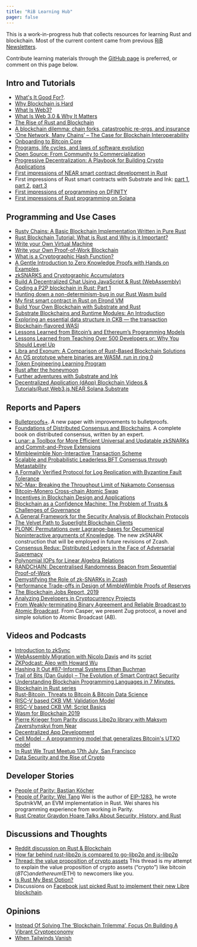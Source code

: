 ```yaml
---
title: "RiB Learning Hub"
pager: false
---
```


This is a work-in-progress hub
that collects resources for learning Rust and blockchain.
Most of the current content
came from previous [RiB Newsletters](/newsletters).

Contribute learning materials
through the [GitHub page](https://github.com/rust-in-blockchain/rust-in-blockchain/blob/master/content/learning.md)
is preferred, or comment on this page below.


## Intro and Tutorials

- [What's It Good For?](https://www.etherean.org/blockchain/web3/software/2020/07/25/whats-it-good-for.html).
- [Why Blockchain is Hard](https://medium.com/@jimmysong/why-blockchain-is-hard-60416ea4c5c)
- [What Is Web3?](https://avc.com/2019/06/video-of-the-week-what-is-web3/) 
- [What Is Web 3.0 & Why It Matters](https://medium.com/fabric-ventures/what-is-web-3-0-why-it-matters-934eb07f3d2b)
- [The Rise of Rust and Blockchain](https://domsteil.com/posts/rust)
- [A blockchain dilemma: chain forks, catastrophic re-orgs, and insurance](https://medium.com/solana-labs/a-blockchain-dilemma-chain-forks-catastrophic-re-orgs-and-insurance-3b88a2fbd2ba)
- [‘One Network, Many Chains’ – The Case for Blockchain Interoperability](https://www.coindesk.com/one-network-many-chains-the-case-for-blockchain-interoperability)
- [Onboarding to Bitcoin Core](https://medium.com/@amitiu/onboarding-to-bitcoin-core-7c1a83b20365)
- [Programs, life cycles, and laws of software evolution](https://blog.acolyer.org/2020/02/14/programs-life-cycles-laws/)
- [Open Source: From Community to Commercialization](https://a16z.com/2019/10/04/commercializing-open-source/)
- [Progressive Decentralization: A Playbook for Building Crypto Applications](https://a16z.com/2020/01/09/progressive-decentralization-crypto-product-management/)
- [First impressions of NEAR smart contract development in Rust](https://brson.github.io/2020/09/07/near-smart-contracts-rust)
- First impressions of Rust smart contracts with Substrate and Ink:
  [part 1](https://brson.github.io/2020/12/03/substrate-and-ink-part-1),
  [part 2](https://brson.github.io/2020/12/03/substrate-and-ink-part-2),
  [part 3](https://brson.github.io/2020/12/03/substrate-and-ink-part-3)
- [First impressions of programming on DFINITY](https://brson.github.io/2021/01/30/dfinity-impressions)
- [First impressions of Rust programming on Solana](https://brson.github.io/2021/06/08/rust-on-solana)

## Programming and Use Cases

- [Rusty Chains: A Basic Blockchain Implementation Written in Pure Rust](https://hackernoon.com/rusty-chains-a-basic-blockchain-implementation-written-in-pure-rust-gk2m3uri)
- [Rust Blockchain Tutorial: What is Rust and Why is it Important?](https://freestartupkits.com/articles/technology/cryptocurrency-news-and-tips/ultimate-rust-blockchain-tutorial/)
- [Write your Own Virtual Machine](https://justinmeiners.github.io/lc3-vm/)
- [Write your Own Proof-of-Work Blockchain](https://justinmeiners.github.io/tiny-blockchain/)
- [What is a Cryptographic Hash Function?](https://decentralizedthoughts.github.io/2020-08-28-what-is-a-cryptographic-hash-function/)
- [A Gentle Introduction to Zero Knowledge Proofs with Hands on Examples](https://dochdoch.gitlab.io/snark_intro/snark_intro_front/).
- [zkSNARKS and Cryptographic Accumulators](https://blog.coinbase.com/zksnarks-and-cryptographic-accumulators-f840da0b61c6?gi=edbf393c1af2)
- [Build A Decentralized Chat Using JavaScript & Rust (WebAssembly)](https://medium.com/perlin-network/build-a-decentralized-chat-using-javascript-rust-webassembly-c775f8484b52)
- [Coding a P2P blockchain in Rust: Part 1](https://medium.com/@prabhueshwarla/coding-a-p2p-blockchain-in-rust-part-1-2ecc8f6005ea)
- [Hunting down a non-determinism-bug in our Rust Wasm build](https://dev.to/gnunicorn/hunting-down-a-non-determinism-bug-in-our-rust-wasm-build-4fk1)
- [My first smart contract in Rust on Elrond VM](https://hiddentao.com/archives/2020/07/17/my-first-smart-contract-in-rust-on-elrond-vm)
- [Build Your Own Blockchain with Substrate and Rust](https://www.youtube.com/watch?v=bjWxwTA2KLw) 
- [Substrate Blockchains and Runtime Modules: An Introduction](https://medium.com/better-programming/substrate-blockchains-and-runtime-modules-an-introduction-866851b550b9)
- [Exploring an essential data structure in CKB — the transaction](https://medium.com/nervosnetwork/exploring-an-essential-data-structure-in-ckb-the-transaction-a1ca8fcbfbda)
- [Blockchain-flavored WASI](https://medium.com/oasislabs/blockchain-flavored-wasi-50e3612b8eba)
- [Lessons Learned from Bitcoin’s and Ethereum’s Programming Models](https://hackernoon.com/lessons-learned-from-bitcoins-and-ethereum-s-programming-models-f9fdbe1a3fdb)
- [Lessons Learned from Teaching Over 500 Developers or: Why You Should Level Up](https://medium.com/@jimmysong/lessons-learned-from-teaching-over-500-developers-or-why-you-should-level-up-ad0e48bce067)
- [Libra and Exonum: A Comparison of Rust-Based Blockchain Solutions](https://medium.com/meetbitfury/libra-and-exonum-a-comparison-of-rust-based-blockchain-solutions-6963a7f4a81d)
- [An OS prototype where binaries are WASM, run in ring 0](https://www.reddit.com/r/rust/comments/ekingn/tomakaredshirt_an_os_prototype_where_binaries_are)
- [Token Engineering Learning Program](https://web.archive.org/web/20210123044822/https://www.tannrallard.tech/token-engineering-learning-program/)
- [Rust after the honeymoon](http://dtrace.org/blogs/bmc/2020/10/11/rust-after-the-honeymoon/)
- [Further adventures with Substrate and Ink](https://brson.github.io/2021/03/09/further-adventures-with-substrate-and-ink)
- [Decentralized Application (dApp) Blockchain Videos & Tutorials(Rust,Web3.js,NEAR,Solana,Substrate](https://github.com/elicorrales/blockchain-tutorials/blob/main/README.md)

## Reports and Papers

- [Bulletproofs+](https://eprint.iacr.org/2020/735). A new paper with improvements to bulletproofs.
- [Foundations of Distributed Consensus and Blockchains](http://elaineshi.com/docs/blockchain-book.pdf). A complete book on distributed consensus, written by an expert.
- [Lunar: a Toolbox for More Efficient Universal and Updatable zkSNARKs and Commit-and-Prove Extensions](https://eprint.iacr.org/2020/1069.pdf)
- [Mimblewimble Non-Interactive Transaction Scheme](https://eprint.iacr.org/2020/1064.pdf)
- [Scalable and Probabilistic Leaderless BFT Consensus through Metastability](https://arxiv.org/pdf/1906.08936.pdf)
- [A Formally Verified Protocol for Log Replication with Byzantine Fault Tolerance](https://arxiv.org/pdf/2009.10664.pdf)
- [NC-Max: Breaking the Throughput Limit of Nakamoto Consensus](https://eprint.iacr.org/2020/1101.pdf)
- [Bitcoin–Monero Cross-chain Atomic Swap](https://eprint.iacr.org/2020/1126.pdf)
- [Incentives in Blockchain Design and Applications](https://papers.ssrn.com/sol3/papers.cfm?abstract_id=3657592)
- [Blockchain as a Confidence Machine: The Problem of Trusts & Challenges of Governance](https://papers.ssrn.com/sol3/papers.cfm?abstract_id=3665447)
- [A General Framework for the Security Analysis of Blockchain Protocols](https://arxiv.org/pdf/2009.09480.pdf)
- [The Velvet Path to Superlight Blockchain Clients](https://eprint.iacr.org/2020/1122.pdf)
- [PLONK: Permutations over Lagrange-bases for Oecumenical Noninteractive arguments of Knowledge](https://eprint.iacr.org/2019/953).
  The new zkSNARK construction that will be employed in future revisions of Zcash.
- [Consensus Redux: Distributed Ledgers in the Face of Adversarial Supremacy](https://eprint.iacr.org/2020/1021.pdf)
- [Polynomial IOPs for Linear Algebra Relations](https://eprint.iacr.org/2020/1022.pdf)
- [RANDCHAIN: Decentralised Randomness Beacon from Sequential Proof-of-Work](https://eprint.iacr.org/2020/1033.pdf)
- [Demystifying the Role of zk-SNARKs in Zcash](https://arxiv.org/pdf/2008.00881.pdf)
- [Performance Trade-offs in Design of MimbleWimble Proofs of Reserves](https://eprint.iacr.org/2020/938.pdf)
- [The Blockchain Jobs Report, 2019](https://media.consensys.net/the-blockchain-jobs-report-2019-b2b911426c34)
- [Analyzing Developers in Cryptocurrency Projects](https://blog.coincodecap.com/analyzing-developers-in-cryptocurrency-projects/)
- [From Weakly-terminating Binary Agreement and Reliable Broadcast to Atomic Broadcast](https://arxiv.org/abs/2205.06314). From Casper, we present Zug protocol, a novel and simple solution to Atomic Broadcast (AB).

## Videos and Podcasts

- [Introduction to zkSync](https://medium.com/matter-labs/introduction-to-zksync-16f3753ac96c)
- [WebAssembly Migration with Nicolo Davis](https://softwareengineeringdaily.com/2020/09/01/webassembly-migration-with-nicolo-davis/) 
  and its [script](https://softwareengineeringdaily.com/wp-content/uploads/2020/08/SED1126-WebAssembly-Migration.pdf)
- [ZKPodcast: Aleo with Howard Wu](https://www.zeroknowledge.fm/144)
- [Hashing It Out #87-Informal Systems Ethan Buchman](http://thebitcoinpodcast.com/hashing-it-out-87/)
- [Trail of Bits (Dan Guido) – The Evolution of Smart Contract Security](https://epicenter.tv/episodes/346)
- [Understanding Blockchain Programming Languages in 7 Minutes.](https://www.youtube.com/watch?v=HAOeR9Xh--A)
- [Blockchain in Rust series](https://www.youtube.com/watch?v=vJdT05zl6jk&list=PL1rXPCvogp_SsWBI_JpXFypBDhbgXVrSE)
- [Rust-Bitcoin, Threats to Bitcoin & Bitcoin Data Science](https://anchor.fm/stephan-livera/episodes/SLP73-Tamas-Blummer---Rust-Bitcoin--Threats-to-Bitcoin--Bitcoin-Data-Science-e44dhk)
- [RISC-V based CKB VM: Validation Model](https://xuejie.space/2019_07_05_introduction_to_ckb_script_programming_validation_model)
- [RISC-V based CKB VM: Script Basics](https://xuejie.space/2019_07_13_introduction_to_ckb_script_programming_script_basics)
- [Wasm for Blockchain 2019](https://medium.com/nearprotocol/wasm-for-blockchain-2019-d093bfeb6133)
- [Pierre Krieger from Parity discuss Libp2p library with Maksym Zavershynskyi from Near](https://www.youtube.com/watch?v=_9o6RTYG_xk&t=678s)
- [Decentralized App Development](https://www.youtube.com/watch?v=e_QOMBZS5gs&list=PL9tzQn_TEuFWbiHCvul76ZyiG6C_0180f)
- [Cell Model - A programming model that generalizes Bitcoin's UTXO model](https://www.youtube.com/watch?v=EBoTUw4MI0k)
- [In Rust We Trust Meetup 17th July, San Francisco](https://www.youtube.com/watch?v=02oVI_2zDcI&list=PLRke1-EE4VWGLXPbcpxn8fPmXlvRuZGIw)
- [Data Security and the Rise of Crypto](https://www.youtube.com/watch?v=flV82tFjyZY&list=PLM4u6XbiXf5qXKZixrDpN3ZSwH_8UabPq)


## Developer Stories

- [People of Parity: Bastian Köcher](https://www.parity.io/people-of-parity-bastian-koecher/)
- [People of Parity: Wei Tang](https://www.parity.io/people-of-parity-wei-tang/) Wei is the author of [EIP-1283](https://github.com/ethereum/EIPs/blob/master/EIPS/eip-1283.md), he wrote SputnikVM, an EVM implementation in Rust. Wei shares his programming experience from working in Parity.
- [Rust Creator Graydon Hoare Talks About Security, History, and Rust](https://thenewstack.io/rust-creator-graydon-hoare-talks-about-security-history-and-rust)


## Discussions and Thoughts

- [Reddit discussion on Rust & Blockchain](https://www.reddit.com/r/rust/comments/dpakxq/rust_2020_more_or_less/f5tpnkx)
- [How far behind rust-libp2p is compared to go-libp2p and js-libp2p](https://twitter.com/tomaka17/status/1224313756458590208?s=20)
- [Thread: the value proposition of crypto assets](https://twitter.com/panekkkk/status/1142891604950339585)
  This thread is my attempt to explain the value proposition of crypto assets (“crypto”) like bitcoin ($BTC) and ethereum ($ETH) to newcomers like you.
- [Is Rust My Best Option?](https://www.reddit.com/r/rust/comments/c27fng/is_rust_my_best_option/)
- Discussions on [Facebook just picked Rust to implement their new Libre blockchain](https://www.reddit.com/r/rust/comments/c20aed/facebook_just_picked_rust_to_implement_their_new/).


## Opinions

- [Instead Of Solving The ‘Blockchain Trilemma’, Focus On Building A Vibrant Cryptoeconomy](https://medium.com/@kevinmobrien1/instead-of-solving-the-blockchain-trilemma-focus-on-building-a-vibrant-cryptoeconomy-7064acb41a26)
- [When Tailwinds Vanish](https://luttig.substack.com/p/when-tailwinds-vanish)
